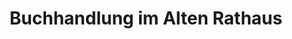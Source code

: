 ---
title: "Buchhandlung im Alten Rathaus"
url: /damme/buchhandlung-im-alten-rathaus/
shop: Bücher
---